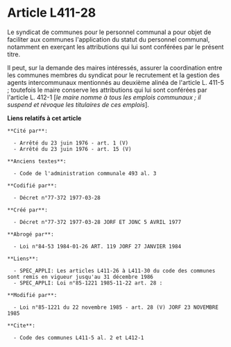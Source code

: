 # Article L411-28

Le syndicat de communes pour le personnel communal a pour objet de faciliter aux communes l'application du statut du
personnel communal, notamment en exerçant les attributions qui lui sont conférées par le présent titre.

Il peut, sur la demande des maires intéressés, assurer la coordination entre les communes membres du syndicat pour le
recrutement et la gestion des agents intercommunaux mentionnés au deuxième alinéa de l'article L. 411-5 ; toutefois le maire
conserve les attributions qui lui sont conférées par l'article L. 412-1 [*le maire nomme à tous les emplois communaux ; il
suspend et révoque les titulaires de ces emplois*].

**Liens relatifs à cet article**

	**Cité par**:

	  - Arrêté du 23 juin 1976 - art. 1 (V)
	  - Arrêté du 23 juin 1976 - art. 15 (V)

	**Anciens textes**:

	  - Code de l'administration communale 493 al. 3

	**Codifié par**:

	  - Décret n°77-372 1977-03-28

	**Créé par**:

	  - Décret n°77-372 1977-03-28 JORF ET JONC 5 AVRIL 1977

	**Abrogé par**:

	  - Loi n°84-53 1984-01-26 ART. 119 JORF 27 JANVIER 1984

	**Liens**:

	  - SPEC_APPLI: Les articles L411-26 à L411-30 du code des communes sont remis en vigueur jusqu'au 31 décembre 1986
	  - SPEC_APPLI: Loi n°85-1221 1985-11-22 art. 28 :

	**Modifié par**:

	  - Loi n°85-1221 du 22 novembre 1985 - art. 28 (V) JORF 23 NOVEMBRE 1985

	**Cite**:

	  - Code des communes L411-5 al. 2 et L412-1
